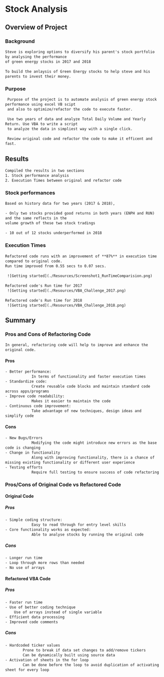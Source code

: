 # Stock Analysis

## Overview of Project

### Background

    Steve is exploring options to diversify his parent's stock portfolio by analysing the performance 
    of green energy stocks in 2017 and 2018

    To build the anlaysis of Green Energy stocks to help steve and his parents to invest their money.
     
### Purpose

     Purpose of the project is to automate analysis of green energy stock performance using excel VB scipt 
     and also to optimize/refactor the code to execute faster.
     
     Use two years of data and analyze Total Daily Volume and Yearly Return. Use VBA to write a script 
     to analyze the data in simpliest way with a single click.

     Review original code and refactor the code to make it efficent and fast.

## Results

    Compiled the results in two sections 
    1. Stock performance analysis
    2. Execution Times between original and refactor code

### Stock performances

    Based on history data for two years (2017 & 2018),

    - Only two stocks provided good returns in both years (ENPH and RUN) and the same reflects in the 
    volume growth of these two stock tradings

    - 10 out of 12 stocks underperformed in 2018

### Execution Times
    
    Refactored code runs with an improvement of **87%** in execution time compared to original code. 
    Run time improved from 0.55 secs to 0.07 secs.
   
     ![Getting started](./Resources/Screenshot1_RunTimeComparision.png)

    Refactored code's Run time for 2017 
     ![Getting started](./Resources/VBA_Challenge_2017.png)

    Refactored code's Run time for 2018 
     ![Getting started](./Resources/VBA_Challenge_2018.png)

## Summary

### Pros and Cons of Refactoring Code

    In general, refactoring code will help to improve and enhance the original code.
    
#### Pros

    - Better performance: 
                In terms of functionality and faster execution times
    - Standardize code: 
                Create reusable code blocks and maintain standard code across apps/programs
    - Improve code readability: 
                Makes it easier to maintain the code
    - Continuous code improvement: 
                Take advantage of new techniques, design ideas and simplify code

#### Cons

    - New Bugs/Errors
                Modifying the code might introduce new errors as the base code is changing
    - Change in functionality
                Along with improving functionality, there is a chance of missing existing functionality or different user experience
    - Testing efforts
                Require full testing to ensure success of code refactoring


### Pros/Cons of Original Code vs Refactored Code

#### Original Code

##### Pros

    - Simple coding structure: 
                Easy to read through for entry level skills
    - Core functionality works as expected: 
                Able to analyse stocks by running the original code


##### Cons

    - Longer run time
    - Loop through more rows than needed
    - No use of arrays


#### Refactored VBA Code

##### Pros

    - Faster run time
    - Use of better coding technique
        Use of arrays instead of single variable 
    - Efficient data processing
    - Improved code comments

##### Cons

    - Hardcoded ticker values
            Prone to break if data set changes to add/remove tickers
            Can be dynamically built using source data
    - Activation of sheets in the for loop
            Can be done before the loop to avoid duplication of activating sheet for every loop

